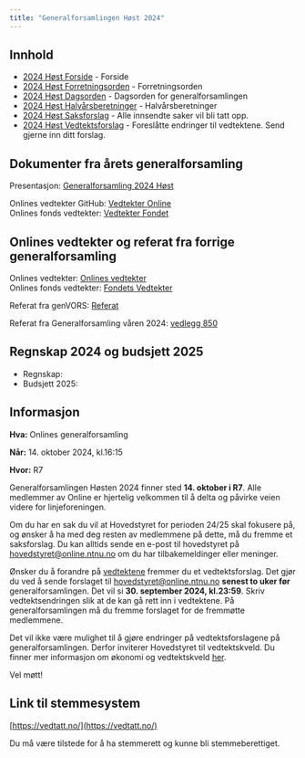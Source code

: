 ```yaml
---
title: "Generalforsamlingen Høst 2024"
---
```


## Innhold

- [2024 Høst Forside](/generalforsamlingen/genfors2024h) - Forside
- [2024 Høst Forretningsorden](/generalforsamlingen/genfors2024h/forretningsorden) - Forretningsorden
- [2024 Høst Dagsorden](/generalforsamlingen/genfors2024h/dagsorden) - Dagsorden for generalforsamlingen
- [2024 Høst Halvårsberetninger](/generalforsamlingen/genfors2024h/aarsberetninger) - Halvårsberetninger
- [2024 Høst Saksforslag](/generalforsamlingen/genfors2024h/saksforslag) - Alle innsendte saker vil bli tatt opp.
- [2024 Høst Vedtektsforslag](/generalforsamlingen/genfors2024h/vedtekstforslag) - Foreslåtte endringer til vedtektene. Send gjerne inn ditt forslag.

## Dokumenter fra årets generalforsamling

Presentasjon: [Generalforsamling 2024 Høst](https://docs.google.com/presentation/d/1Hpvap35Bl35eRwEqHhjxu04lnCOH-bneTJNeTfvH9zI/edit?usp=sharing)

Onlines vedtekter GitHub: [Vedtekter Online](https://github.com/dotkom/Onlines_Vedtekter/blob/master/vedtekter.adoc)  
Onlines fonds vedtekter: [Vedtekter Fondet](https://github.com/dotkom/Onlines_Fond_Vedtekter/blob/master/vedtekter.adoc)

## Onlines vedtekter og referat fra forrige generalforsamling

Onlines vedtekter: [Onlines vedtekter](https://github.com/dotkom/Onlines_Fond_Vedtekter/blob/master/vedtekter.adoc)  
Onlines fonds vedtekter: [Fondets Vedtekter](https://github.com/dotkom/Onlines_Fond_Vedtekter/blob/master/vedtekter.adoc)

Referat fra genVORS: [Referat](https://docs.google.com/document/d/1SFDt1mpP3yFCW29sSKWi7B05r3vZRJJNLV15u1gg9CI/edit?usp=sharing)

Referat fra Generalforsamling våren 2024: [vedlegg 850](/attachments/850-Referat_Onlines_generalforsamling_V2024.pdf)

## Regnskap 2024 og budsjett 2025

- Regnskap:
- Budsjett 2025:

## Informasjon

**Hva:** Onlines generalforsamling

**Når:** 14. oktober 2024, kl.16:15

**Hvor:** R7

Generalforsamlingen Høsten 2024 finner sted **14. oktober i R7**. Alle medlemmer av Online er hjertelig velkommen til å delta og påvirke veien videre for linjeforeningen.

Om du har en sak du vil at Hovedstyret for perioden 24/25 skal fokusere på, og ønsker å ha med deg resten av medlemmene på dette, må du fremme et saksforslag. Du kan alltids sende en e-post til hovedstyret på [hovedstyret@online.ntnu.no](mailto:hovedstyret@online.ntnu.no) om du har tilbakemeldinger eller meninger.

Ønsker du å forandre på [vedtektene](https://github.com/dotkom/Onlines_Vedtekter/blob/master/vedtekter.adoc) fremmer du et vedtektsforslag. Det gjør du ved å sende forslaget til [hovedstyret@online.ntnu.no](mailto:hovedstyret@online.ntnu.no) **senest to uker før** generalforsamlingen. Det vil si **30. september 2024, kl.23:59**. Skriv vedtektsendringen slik at de kan gå rett inn i vedtektene. På generalforsamlingen må du fremme forslaget for de fremmøtte medlemmene.

Det vil ikke være mulighet til å gjøre endringer på vedtektsforslagene på generalforsamlingen. Derfor inviterer Hovedstyret til vedtektskveld. Du finner mer informasjon om økonomi og vedtektskveld [her](/okogved/).

Vel møtt!

## Link til stemmesystem

[https://vedtatt.no/](https://vedtatt.no/)

Du må være tilstede for å ha stemmerett og kunne bli stemmeberettiget.
